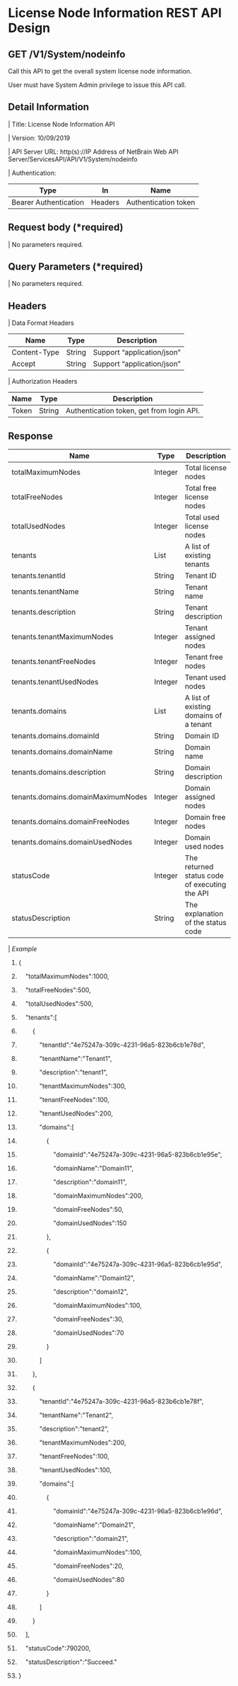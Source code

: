 License Node Information REST API Design
========================================

GET /V1/System/nodeinfo
-----------------------

Call this API to get the overall system license node information.

User must have System Admin privilege to issue this API call.

Detail Information
------------------

\| Title: License Node Information API

\| Version: 10/09/2019

\| API Server URL: http(s)://IP Address of NetBrain Web API
Server/ServicesAPI/API/V1/System/nodeinfo

\| Authentication:

| **Type**              | **In**  | **Name**             |
|-----------------------|---------|----------------------|
| Bearer Authentication | Headers | Authentication token |

Request body (\*required)
-------------------------

\| No parameters required.

Query Parameters (\*required)
-----------------------------

\| No parameters required.

Headers
-------

\| Data Format Headers

| **Name**     | **Type** | **Description**            |
|--------------|----------|----------------------------|
| Content-Type | String   | Support “application/json” |
| Accept       | String   | Support “application/json” |

\| Authorization Headers

| **Name** | **Type** | **Description**                           |
|----------|----------|-------------------------------------------|
| Token    | String   | Authentication token, get from login API. |

Response
--------

| **Name**                           | **Type** | **Description**                               |
|------------------------------------|----------|-----------------------------------------------|
| totalMaximumNodes                  | Integer  | Total license nodes                           |
| totalFreeNodes                     | Integer  | Total free license nodes                      |
| totalUsedNodes                     | Integer  | Total used license nodes                      |
| tenants                            | List     | A list of existing tenants                    |
| tenants.tenantId                   | String   | Tenant ID                                     |
| tenants.tenantName                 | String   | Tenant name                                   |
| tenants.description                | String   | Tenant description                            |
| tenants.tenantMaximumNodes         | Integer  | Tenant assigned nodes                         |
| tenants.tenantFreeNodes            | Integer  | Tenant free nodes                             |
| tenants.tenantUsedNodes            | Integer  | Tenant used nodes                             |
| tenants.domains                    | List     | A list of existing domains of a tenant        |
| tenants.domains.domainId           | String   | Domain ID                                     |
| tenants.domains.domainName         | String   | Domain name                                   |
| tenants.domains.description        | String   | Domain description                            |
| tenants.domains.domainMaximumNodes | Integer  | Domain assigned nodes                         |
| tenants.domains.domainFreeNodes    | Integer  | Domain free nodes                             |
| tenants.domains.domainUsedNodes    | Integer  | Domain used nodes                             |
| statusCode                         | Integer  | The returned status code of executing the API |
| statusDescription                  | String   | The explanation of the status code            |

\| *Example*

1.  {  

2.      "totalMaximumNodes":1000,  

3.      "totalFreeNodes":500,  

4.      "totalUsedNodes":500,  

5.      "tenants":[  

6.          {  

7.              "tenantId":"4e75247a-309c-4231-96a5-823b6cb1e78d",  

8.              "tenantName":"Tenant1",  

9.              "description":"tenant1",  

10.             "tenantMaximumNodes":300,  

11.             "tenantFreeNodes":100,  

12.             "tenantUsedNodes":200,  

13.             "domains":[  

14.                 {  

15.                     "domainId":"4e75247a-309c-4231-96a5-823b6cb1e95e",  

16.                     "domainName":"Domain11",  

17.                     "description":"domain11",  

18.                     "domainMaximumNodes":200,  

19.                     "domainFreeNodes":50,  

20.                     "domainUsedNodes":150  

21.                 },  

22.                 {  

23.                     "domainId":"4e75247a-309c-4231-96a5-823b6cb1e95d",  

24.                     "domainName":"Domain12",  

25.                     "description":"domain12",  

26.                     "domainMaximumNodes":100,  

27.                     "domainFreeNodes":30,  

28.                     "domainUsedNodes":70  

29.                 }  

30.             ]  

31.         },  

32.         {  

33.             "tenantId":"4e75247a-309c-4231-96a5-823b6cb1e78f",  

34.             "tenantName":"Tenant2",  

35.             "description":"tenant2",  

36.             "tenantMaximumNodes":200,  

37.             "tenantFreeNodes":100,  

38.             "tenantUsedNodes":100,  

39.             "domains":[  

40.                 {  

41.                     "domainId":"4e75247a-309c-4231-96a5-823b6cb1e96d",  

42.                     "domainName":"Domain21",  

43.                     "description":"domain21",  

44.                     "domainMaximumNodes":100,  

45.                     "domainFreeNodes":20,  

46.                     "domainUsedNodes":80  

47.                 }  

48.             ]  

49.         }  

50.     ],  

51.     "statusCode":790200,  

52.     "statusDescription":"Succeed."  

53. }  
